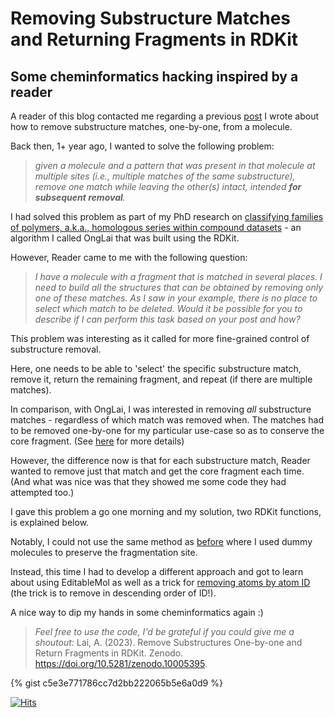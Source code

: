 # Removing Substructure Matches and Returning Fragments in RDKit

## Some cheminformatics hacking inspired by a reader

A reader of this blog contacted me regarding a previous [post](https://adelenel.ai/deleteonesubstructure) I wrote about how to remove substructure matches, one-by-one, from a molecule.

Back then, 1+ year ago, I wanted to solve the following problem:
> *given a molecule and a pattern that was present in that molecule at multiple sites (i.e., multiple matches of the same substructure), remove one match while leaving the other(s) intact, intended **for subsequent removal**.*

I had solved this problem as part of my PhD research on [classifying families of polymers, a.k.a., homologous series within compound datasets](https://jcheminf.biomedcentral.com/articles/10.1186/s13321-022-00663-y) - an algorithm I called OngLai that was built using the RDKit.

However, Reader came to me with the following question:

> *I have a molecule with a fragment that is matched in several places. I need to build all the structures that can be obtained by removing only one of these matches. As I saw in your example, there is no place to select which match to be deleted. Would it be possible for you to describe if I can perform this task based on your post and how?*

This problem was interesting as it called for more fine-grained control of substructure removal.

Here, one needs to be able to 'select' the specific substructure match, remove it, return the remaining fragment, and repeat (if there are multiple matches).

In comparison, with OngLai, I was interested in removing *all* substructure matches - regardless of which match was removed when. The matches had to be removed one-by-one for my particular use-case so as to conserve the core fragment. (See [here](https://jcheminf.biomedcentral.com/articles/10.1186/s13321-022-00663-y) for more details)

However, the difference now is that for each substructure match, Reader wanted to remove just that match and get the core fragment each time. (And what was nice was that they showed me some code they had attempted too.)

I gave this problem a go one morning and my solution, two RDKit functions, is explained below.

Notably, I could not use the same method as [before](https://adelenel.ai/deleteonesubstructure) where I used dummy molecules to preserve the fragmentation site.

Instead, this time I had to develop a different approach and got to learn about using EditableMol as well as a trick for [removing atoms by atom ID](https://sourceforge.net/p/rdkit/mailman/rdkit-discuss/thread/18CBD7F4-0BCB-46F9-9F8C-77056B91FEC9%40icr.ac.uk/#msg29022394) (the trick is to remove in descending order of ID!). 

A nice way to dip my hands in some cheminformatics again :)

> *Feel free to use the code, I'd be grateful if you could give me a shoutout:*
> Lai, A. (2023). Remove Substructures One-by-one and Return Fragments in RDKit. Zenodo. https://doi.org/10.5281/zenodo.10005395.


{% gist c5e3e771786cc7d2bb222065b5e6a0d9 %}


[![Hits](https://hits.seeyoufarm.com/api/count/incr/badge.svg?url=https%3A%2F%2Fadelenel.ai%2Fremove-substr-iter%2F&count_bg=%2379C83D&title_bg=%23555555&icon=&icon_color=%23E7E7E7&title=hits&edge_flat=false)](https://hits.seeyoufarm.com)



